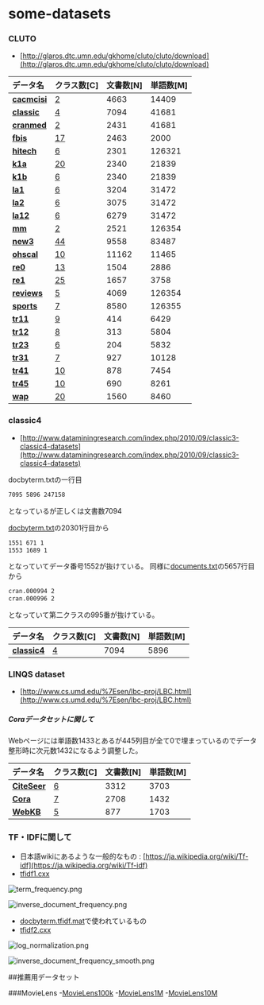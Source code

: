 # some-datasets
### CLUTO 
- [http://glaros.dtc.umn.edu/gkhome/cluto/cluto/download](http://glaros.dtc.umn.edu/gkhome/cluto/cluto/download)

|データ名|クラス数[C]|文書数[N]|単語数[M]|
|:---|:---|:---|:---|
|**[cacmcisi](https://github.com/ntyaan/some-datasets/blob/master/datasets_cluto_20171213/CLUTO/cacmcisi/sparse_cacmcisi.txt)**|[2](https://github.com/ntyaan/some-datasets/blob/master/datasets_cluto_20171213/CLUTO/cacmcisi/cacmcisi_correct.txt)|4663|14409|
|**[classic](https://github.com/ntyaan/some-datasets/blob/master/datasets_cluto_20171213/CLUTO/classic/sparse_classic.txt)**|[4](https://github.com/ntyaan/some-datasets/blob/master/datasets_cluto_20171213/CLUTO/classic/classic_correct.txt)|7094|41681|
|**[cranmed](https://github.com/ntyaan/some-datasets/blob/master/datasets_cluto_20171213/CLUTO/cranmed/sparse_cranmed.txt)**|[2](https://github.com/ntyaan/some-datasets/blob/master/datasets_cluto_20171213/CLUTO/cranmed/cranmed_correct.txt)|2431|41681|
|**[fbis](https://github.com/ntyaan/some-datasets/blob/master/datasets_cluto_20171213/CLUTO/fbis/sparse_fbis.txt)**|[17](https://github.com/ntyaan/some-datasets/blob/master/datasets_cluto_20171213/CLUTO/fbis/fbis_correct.txt)|2463|2000|
|**[hitech](https://github.com/ntyaan/some-datasets/blob/master/datasets_cluto_20171213/CLUTO/hitech/sparse_hitech.txt)**|[6](https://github.com/ntyaan/some-datasets/blob/master/datasets_cluto_20171213/CLUTO/hitech/hitech_correct.txt)|2301|126321|
|**[k1a](https://github.com/ntyaan/some-datasets/blob/master/datasets_cluto_20171213/CLUTO/k1a/sparse_k1a.txt)**|[20](https://github.com/ntyaan/some-datasets/blob/master/datasets_cluto_20171213/CLUTO/k1a/k1a_correct.txt)|2340|21839|
|**[k1b](https://github.com/ntyaan/some-datasets/blob/master/datasets_cluto_20171213/CLUTO/k1b/sparse_k1b.txt)**|[6](https://github.com/ntyaan/some-datasets/blob/master/datasets_cluto_20171213/CLUTO/k1b/k1b_correct.txt)|2340|21839|
|**[la1](https://github.com/ntyaan/some-datasets/blob/master/datasets_cluto_20171213/CLUTO/la1/sparse_la1.txt)**|[6](https://github.com/ntyaan/some-datasets/blob/master/datasets_cluto_20171213/CLUTO/la1/la1_correct.txt)|3204|31472|
|**[la2](https://github.com/ntyaan/some-datasets/blob/master/datasets_cluto_20171213/CLUTO/la2/sparse_la2.txt)**|[6](https://github.com/ntyaan/some-datasets/blob/master/datasets_cluto_20171213/CLUTO/la2/la2_correct.txt)|3075|31472|
|**[la12](https://github.com/ntyaan/some-datasets/blob/master/datasets_cluto_20171213/CLUTO/la12/sparse_la12.txt)**|[6](https://github.com/ntyaan/some-datasets/blob/master/datasets_cluto_20171213/CLUTO/la12/la12_correct.txt)|6279|31472|
|**[mm](https://github.com/ntyaan/some-datasets/blob/master/datasets_cluto_20171213/CLUTO/mm/sparse_mm.txt)**|[2](https://github.com/ntyaan/some-datasets/blob/master/datasets_cluto_20171213/CLUTO/mm/mm_correct.txt)|2521|126354|
|**[new3](https://github.com/ntyaan/some-datasets/blob/master/datasets_cluto_20171213/CLUTO/new3/sparse_new3.txt)**|[44](https://github.com/ntyaan/some-datasets/blob/master/datasets_cluto_20171213/CLUTO/new3/new3_correct.txt)|9558|83487|
|**[ohscal](https://github.com/ntyaan/some-datasets/blob/master/datasets_cluto_20171213/CLUTO/ohscal/sparse_ohscal.txt)**|[10](https://github.com/ntyaan/some-datasets/blob/master/datasets_cluto_20171213/CLUTO/ohscal/ohscal_correct.txt)|11162|11465|
|**[re0](https://github.com/ntyaan/some-datasets/blob/master/datasets_cluto_20171213/CLUTO/re0/sparse_re0.txt)**|[13](https://github.com/ntyaan/some-datasets/blob/master/datasets_cluto_20171213/CLUTO/re0/re0_correct.txt)|1504|2886|
|**[re1](https://github.com/ntyaan/some-datasets/blob/master/datasets_cluto_20171213/CLUTO/re1/sparse_re1.txt)**|[25](https://github.com/ntyaan/some-datasets/blob/master/datasets_cluto_20171213/CLUTO/re1/re1_correct.txt)|1657|3758|
|**[reviews](https://github.com/ntyaan/some-datasets/blob/master/datasets_cluto_20171213/CLUTO/reviews/sparse_reviews.txt)**|[5](https://github.com/ntyaan/some-datasets/blob/master/datasets_cluto_20171213/CLUTO/reviews/reviews_correct.txt)|4069|126354|
|**[sports](https://github.com/ntyaan/some-datasets/blob/master/datasets_cluto_20171213/CLUTO/sports/sparse_sports.txt)**|[7](https://github.com/ntyaan/some-datasets/blob/master/datasets_cluto_20171213/CLUTO/sports/sports_correct.txt)|8580|126355|
|**[tr11](https://github.com/ntyaan/some-datasets/blob/master/datasets_cluto_20171213/CLUTO/tr11/sparse_tr11.txt)**|[9](https://github.com/ntyaan/some-datasets/blob/master/datasets_cluto_20171213/CLUTO/tr11/tr11_correct.txt)|414|6429|
|**[tr12](https://github.com/ntyaan/some-datasets/blob/master/datasets_cluto_20171213/CLUTO/tr12/sparse_tr12.txt)**|[8](https://github.com/ntyaan/some-datasets/blob/master/datasets_cluto_20171213/CLUTO/tr12/tr12_correct.txt)|313|5804|
|**[tr23](https://github.com/ntyaan/some-datasets/blob/master/datasets_cluto_20171213/CLUTO/tr23/sparse_tr23.txt)**|[6](https://github.com/ntyaan/some-datasets/blob/master/datasets_cluto_20171213/CLUTO/tr23/tr23_correct.txt)|204|5832|
|**[tr31](https://github.com/ntyaan/some-datasets/blob/master/datasets_cluto_20171213/CLUTO/tr31/sparse_tr31.txt)**|[7](https://github.com/ntyaan/some-datasets/blob/master/datasets_cluto_20171213/CLUTO/tr31/tr31_correct.txt)|927|10128|
|**[tr41](https://github.com/ntyaan/some-datasets/blob/master/datasets_cluto_20171213/CLUTO/tr41/sparse_tr41.txt)**|[10](https://github.com/ntyaan/some-datasets/blob/master/datasets_cluto_20171213/CLUTO/tr41/tr41_correct.txt)|878|7454|
|**[tr45](https://github.com/ntyaan/some-datasets/blob/master/datasets_cluto_20171213/CLUTO/tr45/sparse_tr45.txt)**|[10](https://github.com/ntyaan/some-datasets/blob/master/datasets_cluto_20171213/CLUTO/tr45/tr45_correct.txt)|690|8261|
|**[wap](https://github.com/ntyaan/some-datasets/blob/master/datasets_cluto_20171213/CLUTO/wap/sparse_wap.txt)**|[20](https://github.com/ntyaan/some-datasets/blob/master/datasets_cluto_20171213/CLUTO/wap/wap_correct.txt)|1560|8460|


### classic4 
- [http://www.dataminingresearch.com/index.php/2010/09/classic3-classic4-datasets](http://www.dataminingresearch.com/index.php/2010/09/classic3-classic4-datasets)

docbyterm.txtの一行目

```doxbyterm.txt
7095 5896 247158
```

となっているが正しくは文書数7094

[docbyterm.txt](https://github.com/ntyaan/some-datasets/blob/master/classicdocspreprocessed_20171213/docbyterm.txt)の20301行目から

```doxbyterm.txt
1551 671 1
1553 1689 1
```
となっていてデータ番号1552が抜けている。
同様に[documents.txt](https://github.com/ntyaan/some-datasets/blob/master/classicdocspreprocessed_20171213/documents.txt)の5657行目から

```document.txt
cran.000994 2
cran.000996 2
```
となっていて第二クラスの995番が抜けている。

|データ名|クラス数[C]|文書数[N]|単語数[M]|
|:---|:---|:---|:---|
|**[classic4](https://github.com/ntyaan/some-datasets/blob/master/classicdocspreprocessed_20171213/sparse_classic4.txt)**|[4](https://github.com/ntyaan/some-datasets/blob/master/classicdocspreprocessed_20171213/classic4_correct.txt)|7094|5896|


### LINQS dataset
- [http://www.cs.umd.edu/%7Esen/lbc-proj/LBC.html](http://www.cs.umd.edu/%7Esen/lbc-proj/LBC.html)

##### Coraデータセットに関して

Webページには単語数1433とあるが445列目が全て0で埋まっているのでデータ整形時に次元数1432になるよう調整した。

|データ名|クラス数[C]|文書数[N]|単語数[M]|
|:---|:---|:---|:---|
|**[CiteSeer](https://github.com/ntyaan/some-datasets/blob/master/dataset_linqs_20171213/sparse_citeseer.txt)**|[6](https://github.com/ntyaan/some-datasets/blob/master/dataset_linqs_20171213/citeseer_correct.txt)|3312|3703| 
|**[Cora](https://github.com/ntyaan/some-datasets/blob/master/dataset_linqs_20171213/sparse_cora.txt)**|[7](https://github.com/ntyaan/some-datasets/blob/master/dataset_linqs_20171213/cora_correct.txt)|2708|1432| 
|**[WebKB](https://github.com/ntyaan/some-datasets/blob/master/dataset_linqs_20171213/sparse_webkb.txt)**|[5](https://github.com/ntyaan/some-datasets/blob/master/dataset_linqs_20171213/webkb_correct.txt)|877|1703| 


### TF・IDFに関して
- 日本語wikiにあるような一般的なもの : [https://ja.wikipedia.org/wiki/Tf-idf](https://ja.wikipedia.org/wiki/Tf-idf)
- [tfidf1.cxx](https://github.com/ntyaan/some-datasets/blob/master/tfidf/tfidf1.cxx)

![term_frequency.png](https://github.com/ntyaan/some-datasets/blob/master/tfidf/term_frequency.png)

![inverse_document_frequency.png](https://github.com/ntyaan/some-datasets/blob/master/tfidf/inverse_document_frequency.png)




- [docbyterm.tfidf.mat](https://github.com/ntyaan/some-datasets/blob/master/classicdocspreprocessed_20171213/docbyterm.tfidf.mat)で使われているもの
- [tfidf2.cxx](https://github.com/ntyaan/some-datasets/blob/master/tfidf/tfidf2.cxx)

![log_normalization.png](https://github.com/ntyaan/some-datasets/blob/master/tfidf/log_normalization.png)

![inverse_document_frequency_smooth.png](https://github.com/ntyaan/some-datasets/blob/master/tfidf/inverse_document_frequency_smooth.png)



##推薦用データセット

###MovieLens
-[MovieLens100k](http://files.grouplens.org/datasets/movielens/ml-100k-README.txt)
-[MovieLens1M](http://files.grouplens.org/datasets/movielens/ml-1m-README.txt)
-[MovieLens10M](http://files.grouplens.org/datasets/movielens/ml-10m-README.html)




